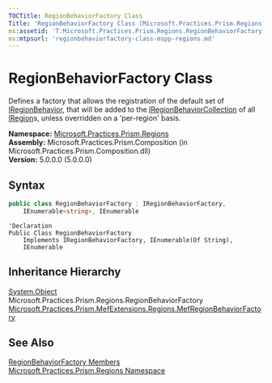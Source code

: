 ```yaml
---
TOCTitle: RegionBehaviorFactory Class
Title: 'RegionBehaviorFactory Class (Microsoft.Practices.Prism.Regions)'
ms:assetid: 'T:Microsoft.Practices.Prism.Regions.RegionBehaviorFactory'
ms:mtpsurl: 'regionbehaviorfactory-class-mspp-regions.md'
---
```


# RegionBehaviorFactory Class

Defines a factory that allows the registration of the default set of [IRegionBehavior](/patterns-practices/reference/iregionbehavior-interface-mspp-regions), that will be added to the [IRegionBehaviorCollection](/patterns-practices/reference/iregionbehaviorcollection-interface-mspp-regions) of all [IRegion](/patterns-practices/reference/iregion-interface-mspp-regions)s, unless overridden on a 'per-region' basis.

**Namespace:** [Microsoft.Practices.Prism.Regions](/patterns-practices/reference/mspp-regions-namespace)  
**Assembly:** Microsoft.Practices.Prism.Composition (in Microsoft.Practices.Prism.Composition.dll)  
**Version:** 5.0.0.0 (5.0.0.0)

## Syntax
```C#
public class RegionBehaviorFactory : IRegionBehaviorFactory, 
	IEnumerable<string>, IEnumerable
```

```VB
'Declaration
Public Class RegionBehaviorFactory
	Implements IRegionBehaviorFactory, IEnumerable(Of String), 
	IEnumerable
```

## Inheritance Hierarchy

[System.Object](http://msdn.microsoft.com/en-us/library/e5kfa45b)  
  Microsoft.Practices.Prism.Regions.RegionBehaviorFactory  
    [Microsoft.Practices.Prism.MefExtensions.Regions.MefRegionBehaviorFactory](/patterns-practices/reference/mefregionbehaviorfactory-class-mspp-mefextensions-regions)

## See Also

[RegionBehaviorFactory Members](/patterns-practices/reference/regionbehaviorfactory-members-mspp-regions)  
[Microsoft.Practices.Prism.Regions Namespace](/patterns-practices/reference/mspp-regions-namespace)  